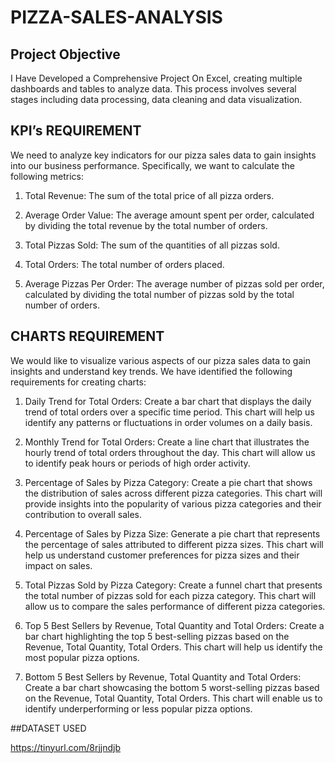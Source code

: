 # PIZZA-SALES-ANALYSIS
## Project Objective
I Have Developed a Comprehensive Project On Excel, creating multiple dashboards and tables to analyze data. This process involves several stages  including data processing, data cleaning and data visualization.


## KPI’s REQUIREMENT


We need to analyze key indicators for our pizza sales data to gain insights into our business performance. Specifically, we want to calculate the following metrics:

1. Total Revenue: The sum of the total price of all pizza orders.

2. Average Order Value: The average amount spent per order, calculated by dividing the total revenue by the total number of orders.

3. Total Pizzas Sold: The sum of the quantities of all pizzas sold.

4. Total Orders: The total number of orders placed.

5. Average Pizzas Per Order: The average number of pizzas sold per order, calculated by dividing the total number of pizzas sold by the total number of orders.


## CHARTS REQUIREMENT


We would like to visualize various aspects of our pizza sales data to gain insights and understand key trends. We have identified the following requirements for creating charts:

1. Daily Trend for Total Orders:
Create a bar chart that displays the daily trend of total orders over a specific time period. This chart will help us identify any patterns or fluctuations in order volumes on a daily basis.

2. Monthly Trend for Total Orders:
Create a line chart that illustrates the hourly trend of total orders throughout the day. This chart will allow us to identify peak hours or periods of high order activity.

3. Percentage of Sales by Pizza Category:
Create a pie chart that shows the distribution of sales across different pizza categories. This chart will provide insights into the popularity of various pizza categories and their contribution to overall sales.

4. Percentage of Sales by Pizza Size:
Generate a pie chart that represents the percentage of sales attributed to different pizza sizes. This chart will help us understand customer preferences for pizza sizes and their impact on sales.

5. Total Pizzas Sold by Pizza Category:
Create a funnel chart that presents the total number of pizzas sold for each pizza category. This chart will allow us to compare the sales performance of different pizza categories.

6. Top 5 Best Sellers by Revenue, Total Quantity and Total Orders:
Create a bar chart highlighting the top 5 best-selling pizzas based on the Revenue, Total Quantity, Total Orders. This chart will help us identify the most popular pizza options.

7. Bottom 5 Best Sellers by Revenue, Total Quantity and Total Orders:
Create a bar chart showcasing the bottom 5 worst-selling pizzas based on the Revenue, Total Quantity, Total Orders. This chart will enable us to identify underperforming or less popular pizza options.

##DATASET USED
<a href= "https://github.com/devansh-beep/PIZZA-SALES-PROJECT-ANALYSIS/blob/main/pizza_sales_excel_file.xlsx" a><dataset>


https://tinyurl.com/8rjjndjb
